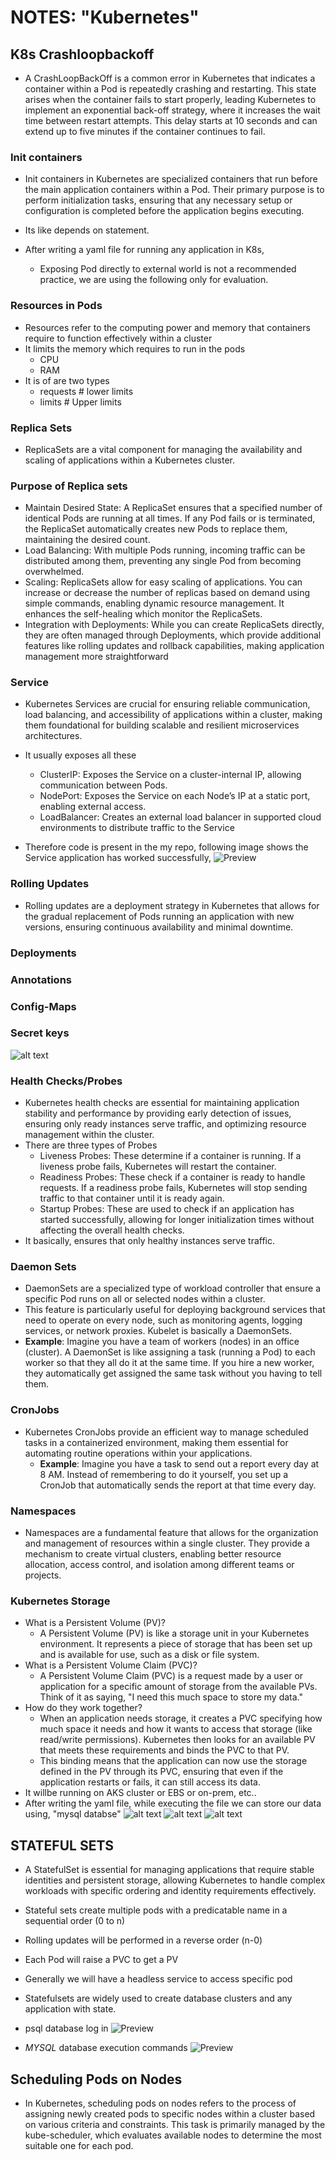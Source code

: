 # NOTES: "Kubernetes"

## K8s Crashloopbackoff

* A CrashLoopBackOff is a common error in Kubernetes that indicates a container within a Pod is repeatedly crashing and restarting. This state arises when the container fails to start properly, leading Kubernetes to implement an exponential back-off strategy, where it increases the wait time between restart attempts. This delay starts at 10 seconds and can extend up to five minutes if the container continues to fail.

### Init containers  

* Init containers in Kubernetes are specialized containers that run before the main application containers within a Pod. Their primary purpose is to perform initialization tasks, ensuring that any necessary setup or configuration is completed before the application begins executing.
* Its like depends on statement.

* After writing a yaml file for running any application in K8s,
  * Exposing Pod directly to external world is not a recommended practice, we are using the following only for evaluation.

### Resources in Pods

* Resources refer to the computing power and memory that containers require to function effectively within a cluster
* It limits the memory which requires to run in  the pods
  * CPU
  * RAM  
* It is of are two types
  * requests # lower limits
  * limits # Upper limits

### Replica Sets

* ReplicaSets are a vital component for managing the availability and scaling of applications within a Kubernetes cluster.

### Purpose of Replica sets

* Maintain Desired State: A ReplicaSet ensures that a specified number of identical Pods are running at all times. If any Pod fails or is terminated, the ReplicaSet automatically creates new Pods to replace them, maintaining the desired count.
* Load Balancing: With multiple Pods running, incoming traffic can be distributed among them, preventing any single Pod from becoming overwhelmed.
* Scaling: ReplicaSets allow for easy scaling of applications. You can increase or decrease the number of replicas based on demand using simple commands, enabling dynamic resource management. It enhances the self-healing which monitor the ReplicaSets.
* Integration with Deployments: While you can create ReplicaSets directly, they are often managed through Deployments, which provide additional features like rolling updates and rollback capabilities, making application management more straightforward

### Service

* Kubernetes Services are crucial for ensuring reliable communication, load balancing, and accessibility of applications within a cluster, making them foundational for building scalable and resilient microservices architectures.
* It usually exposes all these
  * ClusterIP: Exposes the Service on a cluster-internal IP, allowing communication between Pods.
  * NodePort: Exposes the Service on each Node’s IP at a static port, enabling external access.
  * LoadBalancer: Creates an external load balancer in supported cloud environments to distribute traffic to the Service

* Therefore code is present in the my repo, following image shows the Service application has worked successfully,
 ![Preview](images/k8s1.png)

### Rolling Updates

* Rolling updates are a deployment strategy in Kubernetes that allows for the gradual replacement of Pods running an application with new versions, ensuring continuous availability and minimal downtime.

### Deployments

### Annotations

### Config-Maps

### Secret keys

![alt text](images/k8s2.png)

### Health Checks/Probes

* Kubernetes health checks are essential for maintaining application stability and performance by providing early detection of issues, ensuring only ready instances serve traffic, and optimizing resource management within the cluster.
* There are three types of Probes
  * Liveness Probes: These determine if a container is running. If a liveness probe fails, Kubernetes will restart the container.
  * Readiness Probes: These check if a container is ready to handle requests. If a readiness probe fails, Kubernetes will stop sending traffic to that container until it is ready again.
  * Startup Probes: These are used to check if an application has started successfully, allowing for longer initialization times without affecting the overall health checks.
* It basically, ensures that only healthy instances serve traffic.

### Daemon Sets

* DaemonSets are a specialized type of workload controller that ensure a specific Pod runs on all or selected nodes within a cluster.
* This feature is particularly useful for deploying background services that need to operate on every node, such as monitoring agents, logging services, or network proxies. Kubelet is basically a DaemonSets.
* **Example**: Imagine you have a team of workers (nodes) in an office (cluster). A DaemonSet is like assigning a task (running a Pod) to each worker so that they all do it at the same time. If you hire a new worker, they automatically get assigned the same task without you having to tell them.

### CronJobs

* Kubernetes CronJobs provide an efficient way to manage scheduled tasks in a containerized environment, making them essential for automating routine operations within your applications.
  * **Example**: Imagine you have a task to send out a report every day at 8 AM. Instead of remembering to do it yourself, you set up a CronJob that automatically sends the report at that time every day.

### Namespaces

* Namespaces are a fundamental feature that allows for the organization and management of resources within a single cluster. They provide a mechanism to create virtual clusters, enabling better resource allocation, access control, and isolation among different teams or projects.

### Kubernetes Storage

* What is a Persistent Volume (PV)?
  * A Persistent Volume (PV) is like a storage unit in your Kubernetes environment. It represents a piece of storage that has been set up and is available for use, such as a disk or file system.
* What is a Persistent Volume Claim (PVC)?
  * A Persistent Volume Claim (PVC) is a request made by a user or application for a specific amount of storage from the available PVs. Think of it as saying, "I need this much space to store my data."
* How do they work together?
  * When an application needs storage, it creates a PVC specifying how much space it needs and how it wants to access that storage (like read/write permissions). Kubernetes then looks for an available PV that meets these requirements and binds the PVC to that PV.
  * This binding means that the application can now use the storage defined in the PV through its PVC, ensuring that even if the application restarts or fails, it can still access its data.
* It willbe running on AKS cluster or EBS or on-prem, etc..
* After writing the yaml file, while executing the file we can store our data using, "mysql databse"
 ![alt text](images/k8s3.png)
 ![alt text](images/k8s4.png)
 ![alt text](images/k8s5.png)

## STATEFUL SETS

* A StatefulSet is essential for managing applications that require stable identities and persistent storage, allowing Kubernetes to handle complex workloads with specific ordering and identity requirements effectively.
* Stateful sets create multiple pods with a predicatable name in a sequential order (0 to n)
* Rolling updates will be performed in a reverse order (n-0)
* Each Pod will raise a PVC to get a PV
* Generally we will have a headless service to access specific pod
* Statefulsets are widely used to create database clusters and any  application with state.
* psql database log in ![Preview](images/k8s6.png)

* *MYSQL* database execution commands
![Preview](images/sql.jpg)

## Scheduling Pods on Nodes

* In Kubernetes, scheduling pods on nodes refers to the process of assigning newly created pods to specific nodes within a cluster based on    various criteria and constraints. This task is primarily managed by the kube-scheduler, which evaluates available nodes to determine the most suitable one for each pod.
